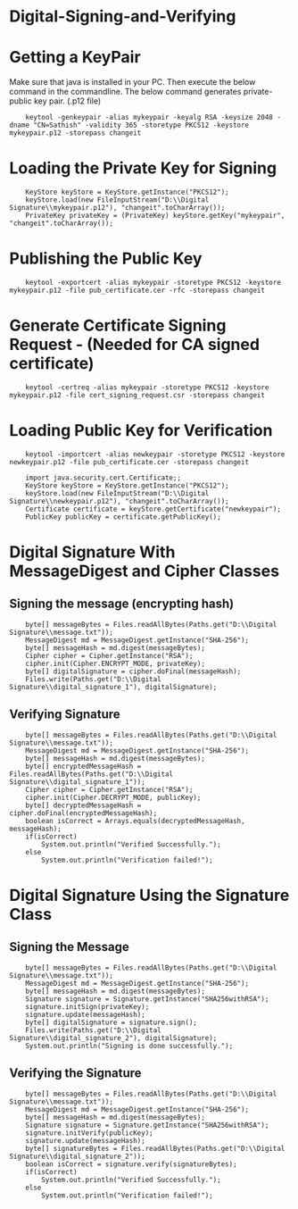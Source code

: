 # Digital-Signing-and-Verifying

# Getting a KeyPair
Make sure that java is installed in your PC. Then execute the below command in the commandline. 
The below command generates private-public key pair. (.p12 file)
```
	keytool -genkeypair -alias mykeypair -keyalg RSA -keysize 2048 -dname "CN=Sathish" -validity 365 -storetype PKCS12 -keystore mykeypair.p12 -storepass changeit
```

# Loading the Private Key for Signing
```
	KeyStore keyStore = KeyStore.getInstance("PKCS12");
	keyStore.load(new FileInputStream("D:\\Digital Signature\\mykeypair.p12"), "changeit".toCharArray());
	PrivateKey privateKey = (PrivateKey) keyStore.getKey("mykeypair", "changeit".toCharArray());
```

# Publishing the Public Key
```
	keytool -exportcert -alias mykeypair -storetype PKCS12 -keystore mykeypair.p12 -file pub_certificate.cer -rfc -storepass changeit
```

# Generate Certificate Signing Request - (Needed for CA signed certificate)
```
	keytool -certreq -alias mykeypair -storetype PKCS12 -keystore mykeypair.p12 -file cert_signing_request.csr -storepass changeit
```

# Loading Public Key for Verification

```
	keytool -importcert -alias newkeypair -storetype PKCS12 -keystore newkeypair.p12 -file pub_certificate.cer -storepass changeit
```

```
	import java.security.cert.Certificate;;
	KeyStore keyStore = KeyStore.getInstance("PKCS12");
	keyStore.load(new FileInputStream("D:\\Digital Signature\\newkeypair.p12"), "changeit".toCharArray());
	Certificate certificate = keyStore.getCertificate("newkeypair");
	PublicKey publicKey = certificate.getPublicKey();
```

# Digital Signature With MessageDigest and Cipher Classes
## Signing the message (encrypting hash)

```
	byte[] messageBytes = Files.readAllBytes(Paths.get("D:\\Digital Signature\\message.txt"));
	MessageDigest md = MessageDigest.getInstance("SHA-256");
	byte[] messageHash = md.digest(messageBytes);
	Cipher cipher = Cipher.getInstance("RSA");
	cipher.init(Cipher.ENCRYPT_MODE, privateKey);
	byte[] digitalSignature = cipher.doFinal(messageHash);
	Files.write(Paths.get("D:\\Digital Signature\\digital_signature_1"), digitalSignature);
```

## Verifying Signature
```
	byte[] messageBytes = Files.readAllBytes(Paths.get("D:\\Digital Signature\\message.txt"));
	MessageDigest md = MessageDigest.getInstance("SHA-256");
	byte[] messageHash = md.digest(messageBytes);
	byte[] encryptedMessageHash = Files.readAllBytes(Paths.get("D:\\Digital Signature\\digital_signature_1"));
	Cipher cipher = Cipher.getInstance("RSA");
	cipher.init(Cipher.DECRYPT_MODE, publicKey);
	byte[] decryptedMessageHash = cipher.doFinal(encryptedMessageHash);
	boolean isCorrect = Arrays.equals(decryptedMessageHash, messageHash);
	if(isCorrect)
		System.out.println("Verified Successfully.");
	else
		System.out.println("Verification failed!");
```

# Digital Signature Using the Signature Class

## Signing the Message
```
	byte[] messageBytes = Files.readAllBytes(Paths.get("D:\\Digital Signature\\message.txt"));
	MessageDigest md = MessageDigest.getInstance("SHA-256");
	byte[] messageHash = md.digest(messageBytes);
	Signature signature = Signature.getInstance("SHA256withRSA");
	signature.initSign(privateKey);
	signature.update(messageHash);
	byte[] digitalSignature = signature.sign();
	Files.write(Paths.get("D:\\Digital Signature\\digital_signature_2"), digitalSignature);
	System.out.println("Signing is done successfully.");
```

## Verifying the Signature
```
	byte[] messageBytes = Files.readAllBytes(Paths.get("D:\\Digital Signature\\message.txt"));
	MessageDigest md = MessageDigest.getInstance("SHA-256");
	byte[] messageHash = md.digest(messageBytes);
	Signature signature = Signature.getInstance("SHA256withRSA");
	signature.initVerify(publicKey);
	signature.update(messageHash);
	byte[] signatureBytes = Files.readAllBytes(Paths.get("D:\\Digital Signature\\digital_signature_2"));
	boolean isCorrect = signature.verify(signatureBytes);
	if(isCorrect)
		System.out.println("Verified Successfully.");
	else
		System.out.println("Verification failed!");
```
